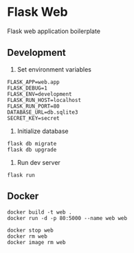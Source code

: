 # Flask Web

Flask web application boilerplate

## Development

1. Set environment variables

```
FLASK_APP=web.app
FLASK_DEBUG=1
FLASK_ENV=development
FLASK_RUN_HOST=localhost
FLASK_RUN_PORT=80
DATABASE_URL=db.sqlite3
SECRET_KEY=secret
```

1. Initialize database

```
flask db migrate
flask db upgrade
```

1. Run dev server

```
flask run
```
## Docker
```
docker build -t web .
docker run -d -p 80:5000 --name web web

docker stop web
docker rm web
docker image rm web
```
